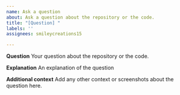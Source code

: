 ```yaml
---
name: Ask a question
about: Ask a question about the repository or the code.
title: "[Question] "
labels: ''
assignees: smileycreations15

---
```


**Question**
Your question about the repository or the code.

**Explanation**
An explanation of the question

**Additional context**
Add any other context or screenshots about the question here.
